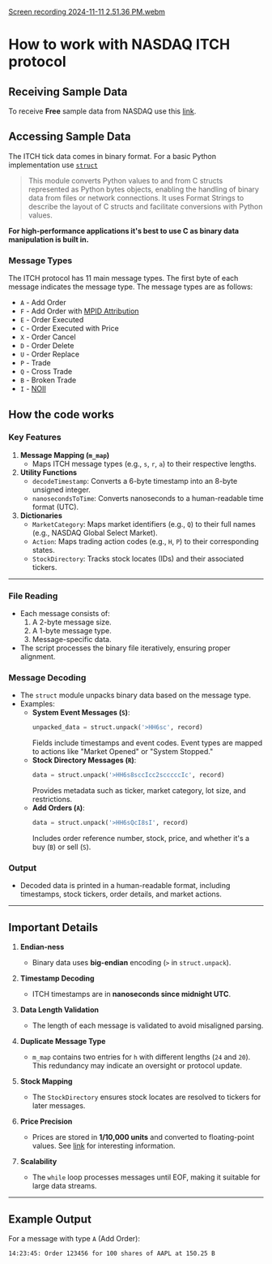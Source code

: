[Screen recording 2024-11-11 2.51.36 PM.webm](https://github.com/user-attachments/assets/a612829e-a5e0-4ce7-af3d-cf7475a3ac4f)

# How to work with NASDAQ ITCH protocol

## Receiving Sample Data

To receive **Free** sample data from NASDAQ use this [link](https://emi.nasdaq.com/ITCH/Nasdaq%20ITCH/).

## Accessing Sample Data

The ITCH tick data comes in binary format. For a basic Python implementation use [`struct`](https://docs.python.org/3/library/struct.html)
> This module converts Python values to and from C structs represented as Python bytes objects, enabling the handling of binary data from files or network connections. It uses Format Strings to describe the layout of C structs and facilitate conversions with Python values.

**For high-performance applications it's best to use C as binary data manipulation is built in.**

### Message Types

The ITCH protocol has 11 main message types. The first byte of each message indicates the message type. The message types are as follows:

- `A` - Add Order
- `F` - Add Order with [MPID Attribution](https://www.finra.org/filing-reporting/trace/depository-institutions-mpids)
- `E` - Order Executed
- `C` - Order Executed with Price
- `X` - Order Cancel
- `D` - Order Delete
- `U` - Order Replace
- `P` - Trade
- `Q` - Cross Trade
- `B` - Broken Trade
- `I` - [NOII](https://www.investopedia.com/terms/n/net-order-imbalance-indicator-noii.asp)

## How the code works

### Key Features
1. **Message Mapping (`m_map`)**
   - Maps ITCH message types (e.g., `s`, `r`, `a`) to their respective lengths.
2. **Utility Functions**
   - `decodeTimestamp`: Converts a 6-byte timestamp into an 8-byte unsigned integer.
   - `nanosecondsToTime`: Converts nanoseconds to a human-readable time format (UTC).
3. **Dictionaries**
   - `MarketCategory`: Maps market identifiers (e.g., `Q`) to their full names (e.g., NASDAQ Global Select Market).
   - `Action`: Maps trading action codes (e.g., `H`, `P`) to their corresponding states.
   - `StockDirectory`: Tracks stock locates (IDs) and their associated tickers.

---

### **File Reading**
- Each message consists of:
  1. A 2-byte message size.
  2. A 1-byte message type.
  3. Message-specific data.
- The script processes the binary file iteratively, ensuring proper alignment.

### **Message Decoding**
- The `struct` module unpacks binary data based on the message type.
- Examples:
  - **System Event Messages (`S`)**:
    ```python
    unpacked_data = struct.unpack('>HH6sc', record)
    ```
    Fields include timestamps and event codes. Event types are mapped to actions like "Market Opened" or "System Stopped."
  - **Stock Directory Messages (`R`)**:
    ```python
    data = struct.unpack('>HH6s8sccIcc2scccccIc', record)
    ```
    Provides metadata such as ticker, market category, lot size, and restrictions.
  - **Add Orders (`A`)**:
    ```python
    data = struct.unpack('>HH6sQcI8sI', record)
    ```
    Includes order reference number, stock, price, and whether it's a buy (`B`) or sell (`S`).

### **Output**
- Decoded data is printed in a human-readable format, including timestamps, stock tickers, order details, and market actions.

---

## Important Details

1. **Endian-ness**
   - Binary data uses **big-endian** encoding (`>` in `struct.unpack`).

2. **Timestamp Decoding**
   - ITCH timestamps are in **nanoseconds since midnight UTC**.

3. **Data Length Validation**
   - The length of each message is validated to avoid misaligned parsing.

4. **Duplicate Message Type**
   - `m_map` contains two entries for `h` with different lengths (`24` and `20`). This redundancy may indicate an oversight or protocol update.

5. **Stock Mapping**
   - The `StockDirectory` ensures stock locates are resolved to tickers for later messages.

6. **Price Precision** 
   - Prices are stored in **1/10,000 units** and converted to floating-point values. See [link](https://www.investopedia.com/terms/d/decimalization.asp) for interesting information.

7. **Scalability**
   - The `while` loop processes messages until EOF, making it suitable for large data streams.

---

## Example Output

For a message with type `A` (Add Order):

```
14:23:45: Order 123456 for 100 shares of AAPL at 150.25 B
```
